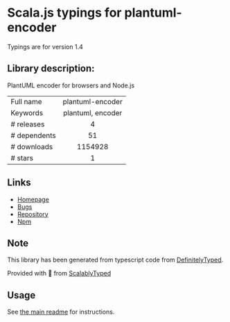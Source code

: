 
# Scala.js typings for plantuml-encoder

Typings are for version 1.4

## Library description:
PlantUML encoder for browsers and Node.js

|                    |                 |
| ------------------ | :-------------: |
| Full name          | plantuml-encoder |
| Keywords           | plantuml, encoder |
| # releases         | 4 |
| # dependents       | 51 |
| # downloads        | 1154928 |
| # stars            | 1 |

## Links
- [Homepage](https://github.com/markushedvall/plantuml-encoder#readme)
- [Bugs](https://github.com/markushedvall/plantuml-encoder/issues)
- [Repository](https://github.com/markushedvall/plantuml-encoder)
- [Npm](https://www.npmjs.com/package/plantuml-encoder)
    


## Note
This library has been generated from typescript code from [DefinitelyTyped](https://definitelytyped.org).

Provided with :purple_heart: from [ScalablyTyped](https://github.com/oyvindberg/ScalablyTyped)

## Usage
See [the main readme](../../readme.md) for instructions.



